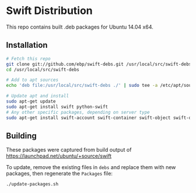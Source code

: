Swift Distribution
==================

This repo contains built .deb packages for Ubuntu 14.04 x64.


Installation
------------
```sh
# Fetch this repo
git clone git://github.com/ebp/swift-debs.git /usr/local/src/swift-debs
cd /usr/local/src/swift-debs

# Add to apt sources
echo 'deb file:/usr/local/src/swift-debs ./' | sudo tee -a /etc/apt/sources.list

# Update apt and install
sudo apt-get update
sudo apt-get install swift python-swift
# Any other specific packages, depending on server type
sudo apt-get install swift-account swift-container swift-object swift-object-expirer swift-proxy
```

Building
--------
These packages were captured from build output of
https://launchpad.net/ubuntu/+source/swift

To update, remove the existing files in `debs` and replace them with new
packages, then regenerate the `Packages` file:
```sh
./update-packages.sh
```
